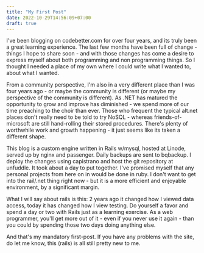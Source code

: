 ```yaml
---
title: "My First Post"
date: 2022-10-29T14:56:09+07:00
draft: true
---
```


I've been blogging on codebetter.com for over four years, and its truly been a great learning experience. The last few months have been full of change - things I hope to share soon - and with those changes has come a desire to express myself about both programming and non programming things. So I thought I needed a place of my own where I could write what I wanted to, about what I wanted.

From a community perspective, I'm also in a very different place than I was four years ago - or maybe the community is different (or maybe my perspective of the community is different). As .NET has matured the opportunity to grow and improve has diminished - we spend more of our time preaching to the choir than ever. Those who frequent the typical alt.net places don't really need to be told to try NoSQL - whereas friends-of-microsoft are still hand-rolling their stored procedures. There's plenty of worthwhile work and growth happening - it just seems like its taken a different shape.

This blog is a custom engine written in Rails w/mysql, hosted at Linode, served up by nginx and passenger. Daily backups are sent to bqbackup. I deploy the changes using capistrano and host the git repository at unfuddle. It took about a day to put together. I've promised myself that any personal projects from here on in would be done in ruby. I don't want to get into the rail/.net thing right now - but it is a more efficient and enjoyable environment, by a significant margin.

What I will say about rails is this: 2 years ago it changed how I viewed data access, today it has changed how I view testing. Do yourself a favor and spend a day or two with Rails just as a learning exercise. As a web programmer, you'll get more out of it - even if you never use it again - than you could by spending those two days doing anything else.

And that's my mandatory first-post. If you have any problems with the site, do let me know, this (rails) is all still pretty new to me.